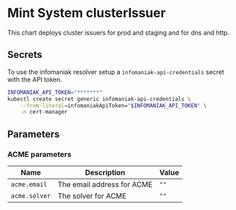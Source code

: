 # Mint System clusterIssuer

This chart deploys cluster issuers for prod and staging and for dns and http.

## Secrets

To use the infomaniak resolver setup a `infomaniak-api-credentials` secret with the API token.

```bash
INFOMANIAK_API_TOKEN="*******"
kubectl create secret generic infomaniak-api-credentials \
    --from-literal=infomaniakApiToken="$INFOMANIAK_API_TOKEN" \
    -n cert-manager
```

## Parameters

### ACME parameters

| Name          | Description                | Value |
| ------------- | -------------------------- | ----- |
| `acme.email`  | The email address for ACME | `""`  |
| `acme.solver` | The solver for ACME        | `""`  |
